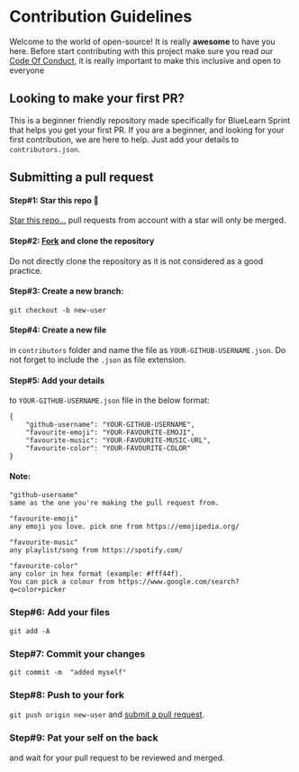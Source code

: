 # Contribution Guidelines

Welcome to the world of open-source! It is really **awesome** to have you here. Before start contributing with this project make sure you read our [Code Of Conduct](https://github.com/FOSS-Cell-GECPKD/SPRINT/blob/master/CODE_OF_CONDUCT.md), it is really important to make this inclusive and open to everyone

## Looking to make your first PR?

This is a beginner friendly repository made specifically for BlueLearn Sprint that helps you get your first PR. If you are a beginner, and looking for your first contribution, we are here to help. Just add your details to `contributors.json`.

## Submitting a pull request
#### Step#1: Star this repo 🌟
[Star this repo...](https://github.com/FOSS-Cell-GECPKD/SPRINT/star)
pull requests from account with a star will only be merged.

#### Step#2: [Fork](https://github.com/FOSS-Cell-GECPKD/SPRINT/star/fork) and clone the repository
Do not directly clone the repository as it is not considered as a good practice.

#### Step#3: Create a new branch: 
`git checkout -b new-user`

#### Step#4: Create a new file
in `contributors` folder and name the file as `YOUR-GITHUB-USERNAME.json`. Do not forget to include the `.json` as file extension.

#### Step#5: Add your details
 to `YOUR-GITHUB-USERNAME.json` file in the below format:
```
{
    "github-username": "YOUR-GITHUB-USERNAME",
    "favourite-emoji": "YOUR-FAVOURITE-EMOJI",
    "favourite-music": "YOUR-FAVOURITE-MUSIC-URL",
    "favourite-color": "YOUR-FAVOURITE-COLOR"
}
```

#### Note:

```
"github-username" 
same as the one you're making the pull request from. 
```
```
"favourite-emoji" 
any emoji you love. pick one from https://emojipedia.org/
```
```
"favourite-music" 
any playlist/song from https://spotify.com/
```
```
"favourite-color" 
any color in hex format (example: #fff44f). 
You can pick a colour from https://www.google.com/search?q=color+picker
```
### Step#6: Add your files 
`git add -A`
### Step#7: Commit your changes 
`git commit -m  "added myself"`

### Step#8: Push to your fork 
`git push origin new-user` and [submit a pull request](https://github.com/FOSS-Cell-GECPKD/SPRINT/compare).

### Step#9: Pat your self on the back
 and wait for your pull request to be reviewed and merged.

